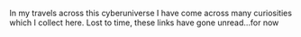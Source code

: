 In my travels across this cyberuniverse I have come across many curiosities which I collect here. 
Lost to time, these links have gone unread...for now
